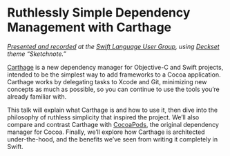 # Ruthlessly Simple Dependency Management with Carthage

_[Presented and recorded](http://realm.io/news/swift-dependency-management-with-carthage/) at the [Swift Language User Group](http://www.meetup.com/swift-language), using [Deckset](http://www.decksetapp.com) theme “Sketchnote.”_

[Carthage](https://github.com/Carthage/Carthage) is a new dependency manager for Objective-C and Swift projects, intended to be the simplest way to add frameworks to a Cocoa application. Carthage works by delegating tasks to Xcode and Git, minimizing new concepts as much as possible, so you can continue to use the tools you’re already familiar with.

This talk will explain what Carthage is and how to use it, then dive into the philosophy of ruthless simplicity that inspired the project. We’ll also compare and contrast Carthage with [CocoaPods](http://cocoapods.org), the original dependency manager for Cocoa. Finally, we’ll explore how Carthage is architected under-the-hood, and the benefits we’ve seen from writing it completely in Swift.
